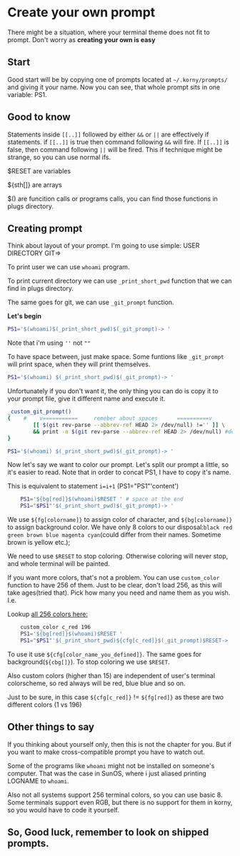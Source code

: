 # Create your own prompt

There might be a situation, where your terminal theme does not fit to prompt. 
Don't worry as **creating your own is easy**

## Start

Good start will be by copying one of prompts located at `~/.korny/prompts/` and giving it your name. Now you can see, that whole prompt sits in one variable: PS1.

## Good to know

Statements inside `[[..]]` followed by either `&&` or `||` are effectively if statements.
if `[[..]]` is true then command following `&&` will fire. If `[[..]]` is false, then command following `||` will be fired. This if technique might be strange, so you can use normal ifs.

$RESET are variables

${sth[]} are arrays

$() are funcition calls or programs calls, you can find those functions in plugs directory. 

## Creating prompt

Think about layout of your prompt. I'm going to use simple: USER DIRECTORY GIT=>

To print user we can use `whoami` program. 

To print current directory we can use `_print_short_pwd` function that we can find in plugs directory.

The same goes for git, we can use `_git_prompt` function.

**Let's begin**

```bash
PS1='$(whoami)$(_print_short_pwd)$(_git_prompt)-> '

```
Note that i'm using `''` not `""`

To have space between, just make space. Some funtions like `_git_prompt` will print space, when they will print themselves.
```bash
PS1='$(whoami) $(_print_short_pwd)$(_git_prompt)-> '
```

Unfortunately if you don't want it, the only thing you can do is copy it to your prompt file, give it different name and execute it.

```bash
_custom_git_prompt()
{    #    v===========     remeber about spaces      ==========v 
        [[ $(git rev-parse --abbrev-ref HEAD 2> /dev/null) !='' ]] \
		&& print -n $(git rev-parse --abbrev-ref HEAD 2> /dev/null) #deleted space at the end
}

PS1='$(whoami) $(_print_short_pwd)$(_git_prompt)-> '
```

Now let's say we want to color our prompt. Let's split our prompt a little, so it's easier to read.
Note that in order to concat PS1, I have to copy it's name.

This is equivalent to statement `i=i+1` (PS1="PS1"'content')

```bash
    PS1='${bg[red]}$(whoami)$RESET ' # space at the end
    PS1="$PS1"'$(_print_short_pwd)$(_git_prompt)-> '
```

We use `${fg[colorname]}` to assign color of character, and `${bg[colorname]}` to assign background color. We have only 8 colors to our disposal:`black red green brown blue magenta cyan`(could differ from their names. Sometime brown is yellow etc.);

We need to use `$RESET` to stop coloring. Otherwise coloring will never stop, and whole terminal will be painted.

If you want more colors, that's not a problem. You can use `custom_color` function to have 256 of them. Just to be clear, don't load 256, as this will take ages(tried that). Pick how many you need and name them as you wish. I.e.

Lookup [all 256 colors here:](https://jonasjacek.github.io/colors/)

```bash
    custom_color c_red 196
    PS1='${bg[red]}$(whoami)$RESET '
    PS1="$PS1"'$(_print_short_pwd)${cfg[c_red]}$(_git_prompt)$RESET-> '
```
To use it use `${cfg[color_name_you_defined]}`. The same goes for background(`${cbg[]}`).
To stop coloring we use `$RESET`. 

Also custom colors (higher than 15) are independent of user's terminal colorscheme, so red always will be red, blue blue and so on.

Just to be sure, in this case `${cfg[c_red]}` != `${fg[red]}` as these are two different colors (1 vs 196)

## Other things to say

If you thinking about yourself only, then this is not the chapter for you. But if you want to make cross-compatible prompt you have to watch out.

Some of the programs like `whoami` might not be installed on someone's computer. That was the case in SunOS, where i just aliased printing LOGNAME to `whoami`.

Also not all systems support 256 terminal colors, so you can use basic 8. Some terminals support even RGB, but there is no support for them in korny, so you would have to code it yourself.

## So, Good luck, remember to look on shipped prompts.
